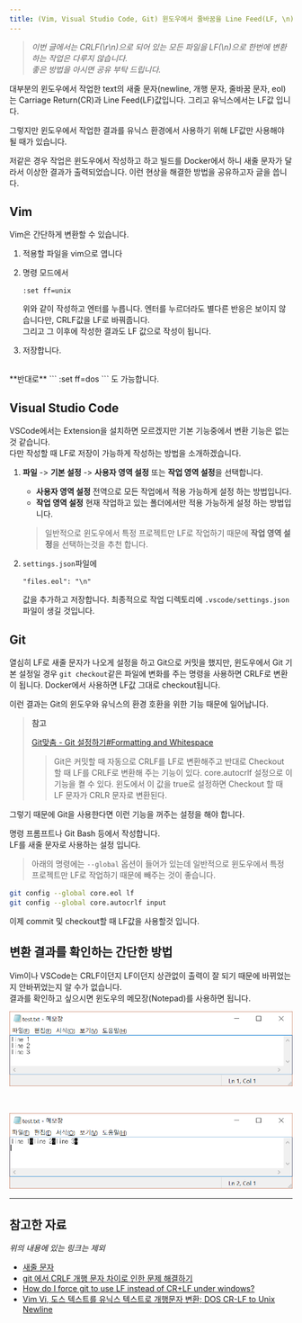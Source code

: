```yaml
---
title: (Vim, Visual Studio Code, Git) 윈도우에서 줄바꿈을 Line Feed(LF, \n)문자로 하기
---
```


>_이번 글에서는 CRLF(\r\n)으로 되어 있는 모든 파일을 LF(\n)으로 한번에 변환하는 작업은 다루지 않습니다._  
>_좋은 방법을 아시면 공유 부탁 드립니다._

대부분의 윈도우에서 작업한 text의 새줄 문자(newline, 개행 문자, 줄바꿈 문자, eol)는 Carriage Return(CR)과 Line Feed(LF)값입니다. 그리고 유닉스에서는 LF값 입니다.

그렇지만 윈도우에서 작업한 결과를 유닉스 환경에서 사용하기 위해 LF값만 사용해야 될 때가 있습니다. 

저같은 경우 작업은 윈도우에서 작성하고 하고 빌드를 Docker에서 하니 새줄 문자가 달라서 이상한 결과가 출력되었습니다. 이런 현상을 해결한 방법을 공유하고자 글을 씁니다.

## Vim

Vim은 간단하게 변환할 수 있습니다.

1. 적용할 파일을 vim으로 엽니다

2. 명령 모드에서 
    ```
    :set ff=unix
    ```
    위와 같이 작성하고 엔터를 누릅니다.
    엔터를 누르더라도 별다른 반응은 보이지 않습니다만, CRLF값을 LF로 바꿔줍니다.  
    그리고 그 이후에 작성한 결과도 LF 값으로 작성이 됩니다.

3. 저장합니다.

<br/>
**반대로**
```
:set ff=dos
```
도 가능합니다.

## Visual Studio Code

VSCode에서는 Extension을 설치하면 모르겠지만 기본 기능중에서 변환 기능은 없는것 같습니다.  
다만 작성할 때 LF로 저장이 가능하게 작성하는 방법을 소개하겠습니다.

1. **파일** -> **기본 설정** -> **사용자 영역 설정** 또는 **작업 영역 설정**을 선택합니다.
    * **사용자 영역 설정** 전역으로 모든 작업에서 적용 가능하게 설정 하는 방법입니다.  
    * **작업 영역 설정** 현재 작업하고 있는 폴더에서만 적용 가능하게 설정 하는 방법입니다.  

    > 일반적으로 윈도우에서 특정 프로젝트만 LF로 작업하기 때문에 **작업 영역 설정**을 선택하는것을 추천 합니다.

2. `settings.json`파일에 
    ```
    "files.eol": "\n"
    ```
    값을 추가하고 저장합니다.
    최종적으로 작업 디렉토리에 `.vscode/settings.json` 파일이 생길 것입니다.

## Git

열심히 LF로 새줄 문자가 나오게 설정을 하고 Git으로 커밋을 했지만, 윈도우에서 Git 기본 설정일 경우 `git checkout`같은 파일에 변화를 주는 명령을 사용하면 CRLF로 변환이 됩니다. Docker에서 사용하면 LF값 그대로 checkout됩니다.

이런 결과는 Git의 윈도우와 유닉스의 환경 호환을 위한 기능 때문에 일어납니다.  

> **참고** 
>
> [Git맞춤 - Git 설정하기#Formatting and Whitespace](https://git-scm.com/book/ko/v2/Git%EB%A7%9E%EC%B6%A4-Git-%EC%84%A4%EC%A0%95%ED%95%98%EA%B8%B0#Formatting-and-Whitespace)
>
>> Git은 커밋할 때 자동으로 CRLF를 LF로 변환해주고 반대로 Checkout 할 때 LF를 CRLF로 변환해 주는 기능이 있다. core.autocrlf 설정으로 이 기능을 켤 수 있다. 윈도에서 이 값을 true로 설정하면 Checkout 할 때 LF 문자가 CRLR 문자로 변환된다.

그렇기 때문에 Git을 사용한다면 이런 기능을 꺼주는 설정을 해야 합니다.

명령 프롬프트나 Git Bash 등에서 작성합니다.  
LF를 새줄 문자로 사용하는 설정 입니다.

> 아래의 명령에는 `--global` 옵션이 들어가 있는데 일반적으로 윈도우에서 특정 프로젝트만 LF로 작업하기 때문에 빼주는 것이 좋습니다.

```bash
git config --global core.eol lf
git config --global core.autocrlf input
``` 

이제 commit 및 checkout할 때 LF값을 사용할것 입니다. 

## 변환 결과를 확인하는 간단한 방법

Vim이나 VSCode는 CRLF이던지 LF이던지 상관없이 출력이 잘 되기 때문에 바뀌었는지 안바뀌었는지 알 수가 없습니다.  
결과를 확인하고 싶으시면 윈도우의 메모장(Notepad)를 사용하면 됩니다.

![CRLF일 경우](../images/2016-11-22-crlf.png)

<br/>

![LF일 경우](../images/2016-11-22-lf.png)

---
## 참고한 자료

_위의 내용에 있는 링크는 제외_

* [새줄 문자](https://ko.wikipedia.org/wiki/%EC%83%88%EC%A4%84_%EB%AC%B8%EC%9E%90)
* [git 에서 CRLF 개행 문자 차이로 인한 문제 해결하기](https://www.lesstif.com/pages/viewpage.action?pageId=20776404)
* [How do I force git to use LF instead of CR+LF under windows?](http://stackoverflow.com/questions/2517190/how-do-i-force-git-to-use-lf-instead-of-crlf-under-windows)
* [Vim Vi, 도스 텍스트를 유닉스 텍스트로 개행문자 변환; DOS CR-LF to Unix Newline](http://mwultong.blogspot.com/2007/05/vim-vi-dos-cr-lf-to-unix-newline.html)
